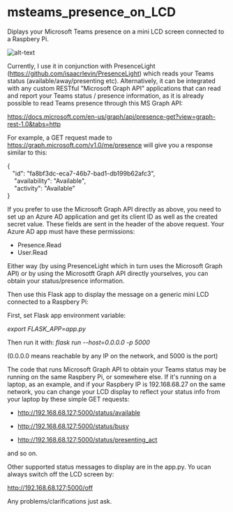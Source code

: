 # msteams_presence_on_LCD

Diplays your Microsoft Teams presence on a mini LCD screen connected to a Raspbery Pi.

![alt-text](https://github.com/truehand/msteams_presence_on_LCD/blob/main/static/lcd1.jpg?raw=true "A busy status displayed on the LCD")

Currently, I use it in conjunction with PresenceLight (https://github.com/isaacrlevin/PresenceLight) which reads your Teams status (available/away/presenting etc). Alternatively, it can be integrated with any custom RESTful "Microsoft Graph API" applications that can read and report your Teams status / presence information, as it is already possible to read Teams presence through this MS Graph API: 

https://docs.microsoft.com/en-us/graph/api/presence-get?view=graph-rest-1.0&tabs=http

For example, a GET request made to https://graph.microsoft.com/v1.0/me/presence will give you a response similar to this:

{  
   "id": "fa8bf3dc-eca7-46b7-bad1-db199b62afc3",  
   	"availability": "Available",  
   	"activity": "Available"  
}  

If you prefer to use the Microsoft Graph API directly as above, you need to set up an Azure AD application and get its client ID as well as the created secret value. These fields are sent in the header of the above request. Your Azure AD app must have these permissions:

* Presence.Read
* User.Read

Either way (by using PresenceLight which in turn uses the Microsoft Graph API) or by using the Microsotft Graph API directly yourselves, you can obtain your status/presence information.

Then use this Flask app to display the message on a generic mini LCD connected to a Raspbery Pi:

First, set Flask app environment variable:

*export FLASK_APP=app.py*

Then run it with: 
*flask run --host=0.0.0.0 -p 5000*

(0.0.0.0 means reachable by any IP on the network, and 5000 is the port)

The code that runs Microsoft Graph API to obtain your Teams status may be running on the same Raspbery Pi, or somewhere else. If it's running on a laptop, as an example, and if your Raspbery IP is 192.168.68.27 on the same network, you can change your LCD display to reflect your status info from your laptop by these simple GET requests:

- http://192.168.68.127:5000/status/available

- http://192.168.68.127:5000/status/busy

- http://192.168.68.127:5000/status/presenting_act

and so on.

Other supported status messages to display are in the app.py. Yo ucan always switch off the LCD screen by:

http://192.168.68.127:5000/off

Any problems/clarifications just ask.